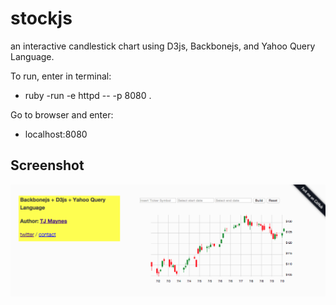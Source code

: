 # stockjs
an interactive candlestick chart using D3js, Backbonejs, and Yahoo Query Language.

To run, enter in terminal:
* ruby -run -e httpd -- -p 8080 .

Go to browser and enter:
* localhost:8080

## Screenshot
![screenshot](/javascript/stockjs/screenshots/beta.png)
